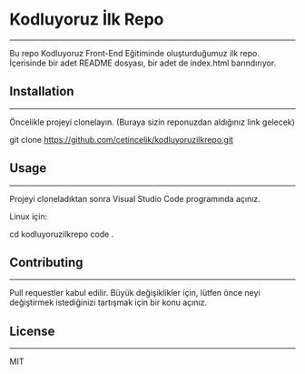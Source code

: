 # Kodluyoruz İlk Repo
---

Bu repo Kodluyoruz Front-End Eğitiminde oluşturduğumuz ilk repo. İçerisinde bir adet README dosyası, bir adet de index.html barındırıyor.

## Installation
---

Öncelikle projeyi clonelayın. (Buraya sizin reponuzdan aldığınız link gelecek)

git clone https://github.com/cetincelik/kodluyoruzilkrepo.git

## Usage
---

Projeyi cloneladıktan sonra Visual Studio Code programında açınız.

Linux için:

cd kodluyoruzilkrepo
code .

## Contributing
---

Pull requestler kabul edilir. Büyük değişiklikler için, lütfen önce neyi değiştirmek istediğinizi tartışmak için bir konu açınız.

## License
---

MIT